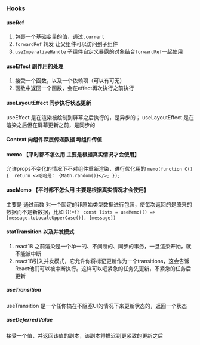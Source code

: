 ### Hooks

#### useRef

1. 包裹一个基础变量的值，通过`.current`
2. `forwardRef` 转发 让父组件可以访问到子组件
3. `useImperativeHandle` 子组件自定义暴露的对象结合`forwardRef`一起使用

#### useEffect 副作用的处理

1. 接受一个函数，以及一个依赖项（可以有可无）
2. 函数中返回一个函数，会在effect再次执行之前执行

#### useLayoutEffect 同步执行状态更新

useEffect 是在渲染被绘制到屏幕之后执行的，是异步的； useLayoutEffect 是在渲染之后但在屏幕更新之前，是同步的

#### Context 向组件深层传递数据 垮组件传值


#### memo  【平时都不怎么用 主要是根据真实情况才会使用】

允许props不变化的情况下不对组件重新渲染，进行优化用的
` memo(function C() {  return <>哈哈是： {Math.random()}</>; }); `

#### useMemo 【平时都不怎么用 主要是根据真实情况才会使用】 

主要是 通过函数 对一个固定的非原始类型数据进行包装，使每次返回的是原来的数据而不是新数据，比如 {}!={}
` const lists = useMemo(() => [message.toLocaleUpperCase()], [message])`



#### statTransition  以及并发模式

1. react18 之前渲染是一个单一的、不间断的、同步的事务，一旦渲染开始，就不能被中断
2. react18引入并发模式，它允许你将标记更新作为一个transitions，这会告诉React他们可以被中断执行。这样可以吧紧急的任务先更新，不紧急的任务后更新
##### useTransition

useTransition 是一个任你搞在不阻塞UI的情况下来更新状态的，返回一个状态
##### useDeferredValue
 接受一个值，并返回该值的副本，该副本将推迟到更紧致的更新之后